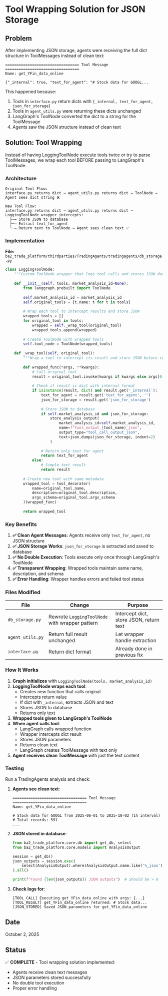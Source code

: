 # Tool Wrapping Solution for JSON Storage

## Problem

After implementing JSON storage, agents were receiving the full dict structure in ToolMessages instead of clean text:

```
================================= Tool Message =================================
Name: get_YFin_data_online

{"_internal": true, "text_for_agent": "# Stock data for GOOGL...
```

This happened because:
1. Tools in `interface.py` return dicts with `{_internal, text_for_agent, json_for_storage}`
2. Tools in `agent_utils.py` were returning these dicts unchanged
3. LangGraph's ToolNode converted the dict to a string for the ToolMessage
4. Agents saw the JSON structure instead of clean text

## Solution: Tool Wrapping

Instead of having LoggingToolNode execute tools twice or try to parse ToolMessages, we wrap each tool BEFORE passing to LangGraph's ToolNode.

### Architecture

```
Original Tool Flow:
interface.py returns dict → agent_utils.py returns dict → ToolNode → Agent sees dict string ❌

New Tool Flow:
interface.py returns dict → agent_utils.py returns dict → LoggingToolNode wrapper intercepts:
  ├─→ Store JSON to database
  ├─→ Extract text_for_agent
  └─→ Return text to ToolNode → Agent sees clean text ✅
```

### Implementation

**File:** `ba2_trade_platform/thirdparties/TradingAgents/tradingagents/db_storage.py`

```python
class LoggingToolNode:
    """Custom ToolNode wrapper that logs tool calls and stores JSON data."""
    
    def __init__(self, tools, market_analysis_id=None):
        from langgraph.prebuilt import ToolNode
        
        self.market_analysis_id = market_analysis_id
        self.original_tools = {t.name: t for t in tools}
        
        # Wrap each tool to intercept results and store JSON
        wrapped_tools = []
        for original_tool in tools:
            wrapped = self._wrap_tool(original_tool)
            wrapped_tools.append(wrapped)
        
        # Create ToolNode with wrapped tools
        self.tool_node = ToolNode(wrapped_tools)
    
    def _wrap_tool(self, original_tool):
        """Wrap a tool to intercept its result and store JSON before returning."""
        
        def wrapped_func(*args, **kwargs):
            # Call original tool
            result = original_tool.invoke(kwargs if kwargs else args[0] if args else {})
            
            # Check if result is dict with internal format
            if isinstance(result, dict) and result.get('_internal'):
                text_for_agent = result.get('text_for_agent', '')
                json_for_storage = result.get('json_for_storage')
                
                # Store JSON to database
                if self.market_analysis_id and json_for_storage:
                    store_analysis_output(
                        market_analysis_id=self.market_analysis_id,
                        name=f"tool_output_{tool_name}_json",
                        output_type="tool_call_output_json",
                        text=json.dumps(json_for_storage, indent=2)
                    )
                
                # Return only text for agent
                return text_for_agent
            else:
                # Simple text result
                return result
        
        # Create new tool with same metadata
        wrapped_tool = tool_decorator(
            name=original_tool.name,
            description=original_tool.description,
            args_schema=original_tool.args_schema
        )(wrapped_func)
        
        return wrapped_tool
```

### Key Benefits

1. **✅ Clean Agent Messages**: Agents receive only `text_for_agent`, no JSON structure
2. **✅ JSON Storage Works**: `json_for_storage` is extracted and saved to database
3. **✅ No Double Execution**: Tools execute only once through LangGraph's ToolNode
4. **✅ Transparent Wrapping**: Wrapped tools maintain same name, description, and schema
5. **✅ Error Handling**: Wrapper handles errors and failed tool status

### Files Modified

| File | Change | Purpose |
|------|--------|---------|
| `db_storage.py` | Rewrote `LoggingToolNode` with wrapper pattern | Intercept dict, store JSON, return text |
| `agent_utils.py` | Return full result unchanged | Let wrapper handle extraction |
| `interface.py` | Return dict format | Already done in previous fix |

### How It Works

1. **Graph initializes** with `LoggingToolNode(tools, market_analysis_id)`
2. **LoggingToolNode wraps each tool**:
   - Creates new function that calls original
   - Intercepts return value
   - If dict with `_internal`, extracts JSON and text
   - Stores JSON to database
   - Returns only text
3. **Wrapped tools given to LangGraph's ToolNode**
4. **When agent calls tool**:
   - LangGraph calls wrapped function
   - Wrapper intercepts dict result
   - Stores JSON parameters
   - Returns clean text
   - LangGraph creates ToolMessage with text only
5. **Agent receives clean ToolMessage** with just the text content

### Testing

Run a TradingAgents analysis and check:

1. **Agents see clean text**:
   ```
   ================================= Tool Message =================================
   Name: get_YFin_data_online
   
   # Stock data for GOOGL from 2025-06-01 to 2025-10-02 (1h interval)
   # Total records: 591
   ...
   ```

2. **JSON stored in database**:
   ```python
   from ba2_trade_platform.core.db import get_db, select
   from ba2_trade_platform.core.models import AnalysisOutput
   
   session = get_db()
   json_outputs = session.exec(
       select(AnalysisOutput).where(AnalysisOutput.name.like('%_json'))
   ).all()
   
   print(f"Found {len(json_outputs)} JSON outputs")  # Should be > 0
   ```

3. **Check logs for**:
   ```
   [TOOL_CALL] Executing get_YFin_data_online with args: {...}
   [TOOL_RESULT] get_YFin_data_online returned: # Stock data...
   [JSON_STORED] Saved JSON parameters for get_YFin_data_online
   ```

## Date

October 2, 2025

## Status

✅ **COMPLETE** - Tool wrapping solution implemented:
- Agents receive clean text messages
- JSON parameters stored successfully  
- No double tool execution
- Proper error handling
